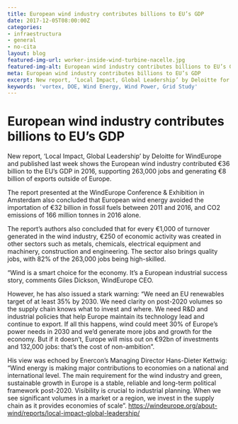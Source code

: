 ```yaml
---
title: European wind industry contributes billions to EU’s GDP
date: 2017-12-05T08:00:00Z
categories:
- infraestructura
- general
- no-cita
layout: blog
featured-img-url: worker-inside-wind-turbine-nacelle.jpg
featured-img-alt: European wind industry contributes billions to EU’s GDP
meta: European wind industry contributes billions to EU’s GDP
excerpt: New report, ‘Local Impact, Global Leadership’ by Deloitte for WindEurope and published last week shows the European wind industry contributed €36 billion to the EU’s GDP in 2016, supporting 263,000 jobs and generating €8 billion of exports outside of Europe.
keywords: 'vortex, DOE, Wind Energy, Wind Power, Grid Study'
---
```


# European wind industry contributes billions to EU’s GDP

New report, ‘Local Impact, Global Leadership’ by Deloitte for WindEurope and published last week shows the European wind industry contributed €36 billion to the EU’s GDP in 2016, supporting 263,000 jobs and generating €8 billion of exports outside of Europe.

The report presented at the WindEurope Conference & Exhibition in Amsterdam also concluded that European wind energy avoided the importation of €32 billion in fossil fuels between 2011 and 2016, and CO2 emissions of 166 million tonnes in 2016 alone.

The report’s authors also concluded that for every €1,000 of turnover generated in the wind industry, €250 of economic activity was created in other sectors such as metals, chemicals, electrical equipment and machinery, construction and engineering. The sector also brings quality jobs, with 82% of the 263,000 jobs being high-skilled.

“Wind is a smart choice for the economy. It’s a European industrial success story, comments Giles Dickson, WindEurope CEO.

However, he has also issued a stark warning: “We need an EU renewables target of at least 35% by 2030. We need clarity on post-2020 volumes so the supply chain knows what to invest and where. We need R&D and industrial policies that help Europe maintain its technology lead and continue to export. If all this happens, wind could meet 30% of Europe’s power needs in 2030 and we’d generate more jobs and growth for the economy. But if it doesn’t, Europe will miss out on €92bn of investments and 132,000 jobs: that’s the cost of non-ambition”.

His view was echoed by Enercon’s Managing Director Hans-Dieter Kettwig: “Wind energy is making major contributions to economies on a national and international level. The main requirement for the wind industry and green, sustainable growth in Europe is a stable, reliable and long-term political framework post-2020. Visibility is crucial to industrial planning. When we see significant volumes in a market or a region, we invest in the supply chain as it provides economies of scale”.
<a href=https://windeurope.org/about-wind/reports/local-impact-global-leadership/>
https://windeurope.org/about-wind/reports/local-impact-global-leadership/</a>

